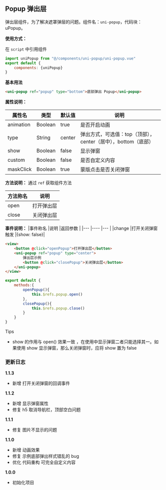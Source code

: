 ## Popup 弹出层

弹出层组件，为了解决遮罩弹层的问题。组件名：``uni-popup``，代码块： uPopup。


**使用方式：**

在 ``script`` 中引用组件 

```javascript
import uniPopup from "@/components/uni-popup/uni-popup.vue"
export default {
    components: {uniPopup}
}
```

**基本用法**

```html
<uni-popup ref="popup" type="bottom">底部弹出 Popup</uni-popup>
```

**属性说明：**

|  属性名		|    类型	| 默认值| 说明																													|
| ---				| ---			| ---		| ---																														|
| animation	| Boolean	|true		| 是否开启动画																									|
| type			| String	|center	| 弹出方式，可选值：top（顶部），center（居中），bottom（底部）	|
| show			| Boolean	|false	| 显示弹窗																											|
| custom		| Boolean	|false	| 是否自定义内容																								|
| maskClick	| Boolean	|true		| 蒙版点击是否关闭弹窗																					|


**方法说明：**
通过 `ref` 获取组件方法

|方法称名	|说明				|
|---			|----				|
|open			|打开弹出层	|
|close		|关闭弹出层	|

**事件说明：**
|事件称名	|说明							|返回参数			|
|---			|----							|---					|
|change		|打开关闭弹窗触发	|{show: false}|

```html
<view>
	<button @click="openPopup">打开弹出层</button>
	<uni-popup ref="popup" type="center">
		弹出层示例
		<button @click="closePopup">关闭弹出层</button>
	</uni-popup>
</view>
```

```javascript
export default {
	methods:{
		openPopup(){
			this.$refs.popup.open()
		},
		closePopup(){
			this.$refs.popup.close()
		}
	}
}
```

Tips 
- show 的作用与 open() 效果一致 ，在使用中显示弹窗二者只能选择其一。如果使用 show 显示弹窗，那么关闭弹窗时，应将 show 置为 false

### 更新日志
**1.1.3**
- 新增 打开关闭弹窗的回调事件

**1.1.2**
- 新增 显示弹窗属性
- 修复 h5 取消导航栏，顶部空白问题

**1.1.1**
- 修复 图片不显示的问题

**1.1.0**
- 新增 动画效果
- 修复 示例底部弹出样式错乱的 bug
- 优化 代码重构 可完全自定义内容

**1.0.0**
- 初始化项目